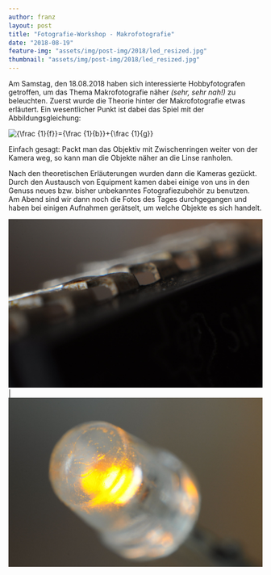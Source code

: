 ```yaml
---
author: franz
layout: post
title: "Fotografie-Workshop - Makrofotografie"
date: "2018-08-19"
feature-img: "assets/img/post-img/2018/led_resized.jpg"
thumbnail: "assets/img/post-img/2018/led_resized.jpg"
---
```


Am Samstag, den 18.08.2018 haben sich interessierte Hobbyfotografen getroffen, um das Thema Makrofotografie näher _(sehr, sehr nah!)_ zu beleuchten. Zuerst wurde die Theorie hinter der Makrofotografie etwas erläutert. Ein wesentlicher Punkt ist dabei das Spiel mit der Abbildungsgleichung:

![{\frac {1}{f}}={\frac {1}{b}}+{\frac {1}{g}}](https://wikimedia.org/api/rest_v1/media/math/render/svg/db5e8cf33d00d8324e3ab0979eff1fbb94b48157)

Einfach gesagt: Packt man das Objektiv mit Zwischenringen weiter von der Kamera weg, so kann man die Objekte näher an die Linse ranholen.

Nach den theoretischen Erläuterungen wurden dann die Kameras gezückt. Durch den Austausch von Equipment kamen dabei einige von uns in den Genuss neues bzw. bisher unbekanntes Fotografiezubehör zu benutzen. Am Abend sind wir dann noch die Fotos des Tages durchgegangen und haben bei einigen Aufnahmen gerätselt, um welche Objekte es sich handelt.

![](/assets/img/post-img/2018/chip_resized.jpg) | ![](/assets/img/post-img/2018/led_resized.jpg)
